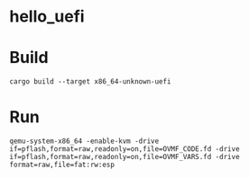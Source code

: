 # hello_uefi

Build
=====

```
cargo build --target x86_64-unknown-uefi
```

Run
===

```
qemu-system-x86_64 -enable-kvm -drive if=pflash,format=raw,readonly=on,file=OVMF_CODE.fd -drive if=pflash,format=raw,readonly=on,file=OVMF_VARS.fd -drive format=raw,file=fat:rw:esp
```
